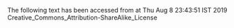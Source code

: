 The following text has been accessed from at Thu Aug 8 23:43:51 IST 2019
Creative_Commons_Attribution-ShareAlike_License
